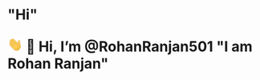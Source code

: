 
<h1>
"Hi"

<img src="https://raw.githubusercontent.com/ABSphreak/ABSphreak/master/gifs/Hi.gif" width="30px" style="max-width: 100%;"> 👋 Hi, I’m @RohanRanjan501
"I am Rohan Ranjan"
<h1/>
